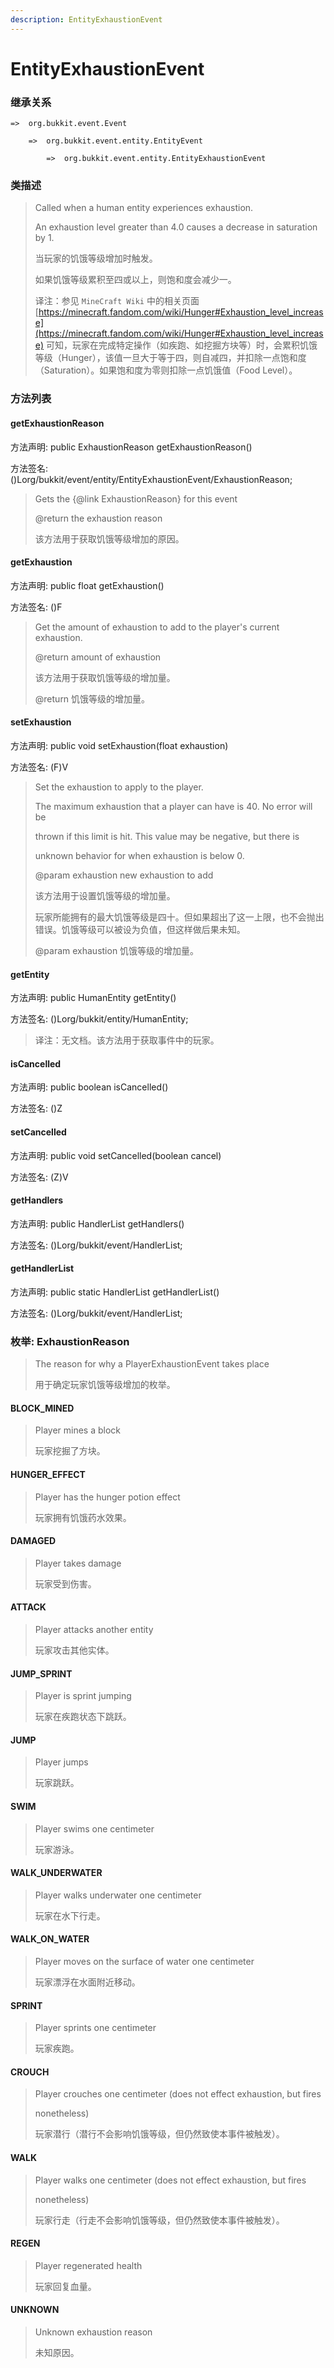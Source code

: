 ```yaml
---
description: EntityExhaustionEvent
---
```


# EntityExhaustionEvent

### 继承关系

    =>  org.bukkit.event.Event

        =>  org.bukkit.event.entity.EntityEvent

            =>  org.bukkit.event.entity.EntityExhaustionEvent

### 类描述

> Called when a human entity experiences exhaustion.
>
> An exhaustion level greater than 4.0 causes a decrease in saturation by 1.
>
> 当玩家的饥饿等级增加时触发。
>
> 如果饥饿等级累积至四或以上，则饱和度会减少一。
>
> 译注：参见 `MineCraft Wiki` 中的相关页面 [https://minecraft.fandom.com/wiki/Hunger#Exhaustion_level_increase](https://minecraft.fandom.com/wiki/Hunger#Exhaustion_level_increase) 可知，玩家在完成特定操作（如疾跑、如挖掘方块等）时，会累积饥饿等级（Hunger），该值一旦大于等于四，则自减四，并扣除一点饱和度（Saturation）。如果饱和度为零则扣除一点饥饿值（Food Level）。

### 方法列表

#### getExhaustionReason

方法声明: public ExhaustionReason getExhaustionReason()

方法签名: ()Lorg/bukkit/event/entity/EntityExhaustionEvent/ExhaustionReason;

> Gets the {@link ExhaustionReason} for this event
>
> @return the exhaustion reason
>
> 该方法用于获取饥饿等级增加的原因。

#### getExhaustion

方法声明: public float getExhaustion()

方法签名: ()F

> Get the amount of exhaustion to add to the player's current exhaustion.
>
> @return amount of exhaustion
>
> 该方法用于获取饥饿等级的增加量。
>
> @return 饥饿等级的增加量。

#### setExhaustion

方法声明: public void setExhaustion(float exhaustion)

方法签名: (F)V

> Set the exhaustion to apply to the player.
>
> The maximum exhaustion that a player can have is 40. No error will be
>
> thrown if this limit is hit. This value may be negative, but there is
>
> unknown behavior for when exhaustion is below 0.
>
> @param exhaustion new exhaustion to add
>
> 该方法用于设置饥饿等级的增加量。
>
> 玩家所能拥有的最大饥饿等级是四十。但如果超出了这一上限，也不会抛出错误。饥饿等级可以被设为负值，但这样做后果未知。
>
> @param exhaustion 饥饿等级的增加量。

#### getEntity

方法声明: public HumanEntity getEntity()

方法签名: ()Lorg/bukkit/entity/HumanEntity;

> 译注：无文档。该方法用于获取事件中的玩家。

#### isCancelled

方法声明: public boolean isCancelled()

方法签名: ()Z

#### setCancelled

方法声明: public void setCancelled(boolean cancel)

方法签名: (Z)V

#### getHandlers

方法声明: public HandlerList getHandlers()

方法签名: ()Lorg/bukkit/event/HandlerList;

#### getHandlerList

方法声明: public static HandlerList getHandlerList()

方法签名: ()Lorg/bukkit/event/HandlerList;

### 枚举: ExhaustionReason

> The reason for why a PlayerExhaustionEvent takes place
>
> 用于确定玩家饥饿等级增加的枚举。

#### BLOCK_MINED

> Player mines a block
>
> 玩家挖掘了方块。

#### HUNGER_EFFECT

> Player has the hunger potion effect
>
> 玩家拥有饥饿药水效果。

#### DAMAGED

> Player takes damage
>
> 玩家受到伤害。

#### ATTACK

> Player attacks another entity
>
> 玩家攻击其他实体。

#### JUMP_SPRINT

> Player is sprint jumping
>
> 玩家在疾跑状态下跳跃。

#### JUMP

> Player jumps
>
> 玩家跳跃。

#### SWIM

> Player swims one centimeter
>
> 玩家游泳。

#### WALK_UNDERWATER

> Player walks underwater one centimeter
>
> 玩家在水下行走。

#### WALK_ON_WATER

> Player moves on the surface of water one centimeter
>
> 玩家漂浮在水面附近移动。

#### SPRINT

> Player sprints one centimeter
>
> 玩家疾跑。

#### CROUCH

> Player crouches one centimeter (does not effect exhaustion, but fires
>
> nonetheless)
>
> 玩家潜行（潜行不会影响饥饿等级，但仍然致使本事件被触发）。

#### WALK

> Player walks one centimeter (does not effect exhaustion, but fires
>
> nonetheless)
>
> 玩家行走（行走不会影响饥饿等级，但仍然致使本事件被触发）。

#### REGEN

> Player regenerated health
>
> 玩家回复血量。

#### UNKNOWN

> Unknown exhaustion reason
>
> 未知原因。